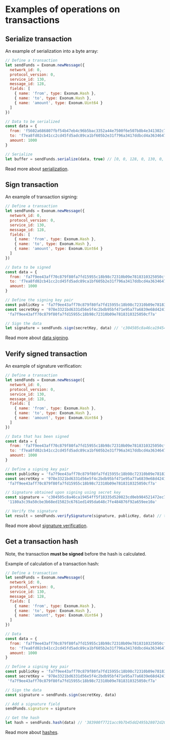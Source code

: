 # Examples of operations on transactions

## Serialize transaction

An example of serialization into a byte array:

```javascript
// Define a transaction
let sendFunds = Exonum.newMessage({
  network_id: 0,
  protocol_version: 0,
  service_id: 130,
  message_id: 128,
  fields: [
    { name: 'from', type: Exonum.Hash },
    { name: 'to', type: Exonum.Hash },
    { name: 'amount', type: Exonum.Uint64 }
  ]
})

// Data to be serialized
const data = {
  from: 'f5602a686807fbf54b47eb4c96b5bac3352a44e7500f6e507b8b4e341302c799',
  to: 'f7ea8fd02cb41cc2cd45fd5adc89ca1bf605b2e31f796a3417ddbcd4a3634647',
  amount: 1000
}

// Serialize
let buffer = sendFunds.serialize(data, true) // [0, 0, 128, 0, 130, 0, 146, 0, 0, 0, 245, 96, 42, 104, 104, 7, 251, 245, 75, 71, 235, 76, 150, 181, 186, 195, 53, 42, 68, 231, 80, 15, 110, 80, 123, 139, 78, 52, 19, 2, 199, 153, 247, 234, 143, 208, 44, 180, 28, 194, 205, 69, 253, 90, 220, 137, 202, 27, 246, 5, 178, 227, 31, 121, 106, 52, 23, 221, 188, 212, 163, 99, 70, 71, 232, 3, 0, 0, 0, 0, 0, 0]
```

Read more about [serialization](../README.md#serialization).

## Sign transaction

An example of transaction signing:

```javascript
// Define a transaction
let sendFunds = Exonum.newMessage({
  network_id: 0,
  protocol_version: 0,
  service_id: 130,
  message_id: 128,
  fields: [
    { name: 'from', type: Exonum.Hash },
    { name: 'to', type: Exonum.Hash },
    { name: 'amount', type: Exonum.Uint64 }
  ]
})

// Data to be signed
const data = {
  from: 'fa7f9ee43aff70c879f80fa7fd15955c18b98c72310b09e7818310325050cf7a',
  to: 'f7ea8fd02cb41cc2cd45fd5adc89ca1bf605b2e31f796a3417ddbcd4a3634647',
  amount: 1000
}

// Define the signing key pair 
const publicKey = 'fa7f9ee43aff70c879f80fa7fd15955c18b98c72310b09e7818310325050cf7a'
const secretKey = '978e3321bd6331d56e5f4c2bdb95bf471e95a77a6839e68d4241e7b0932ebe2b' +
 'fa7f9ee43aff70c879f80fa7fd15955c18b98c72310b09e7818310325050cf7a'

// Sign the data
let signature = sendFunds.sign(secretKey, data) // 'c304505c8a46ca19454ff5f18335d520823cd0eb984521472ec7638b312a0f5b1180a3c39a50cbe3b68ed15023c6761ed1495da648c7fe484876f92a659ee10a'
```

Read more about [data signing](../README.md#sign-data).

## Verify signed transaction

An example of signature verification:

```javascript
// Define a transaction
let sendFunds = Exonum.newMessage({
  network_id: 0,
  protocol_version: 0,
  service_id: 130,
  message_id: 128,
  fields: [
    { name: 'from', type: Exonum.Hash },
    { name: 'to', type: Exonum.Hash },
    { name: 'amount', type: Exonum.Uint64 }
  ]
})

// Data that has been signed
const data = {
  from: 'fa7f9ee43aff70c879f80fa7fd15955c18b98c72310b09e7818310325050cf7a',
  to: 'f7ea8fd02cb41cc2cd45fd5adc89ca1bf605b2e31f796a3417ddbcd4a3634647',
  amount: 1000
}

// Define a signing key pair 
const publicKey = 'fa7f9ee43aff70c879f80fa7fd15955c18b98c72310b09e7818310325050cf7a'
const secretKey = '978e3321bd6331d56e5f4c2bdb95bf471e95a77a6839e68d4241e7b0932ebe2b' +
 'fa7f9ee43aff70c879f80fa7fd15955c18b98c72310b09e7818310325050cf7a'

// Signature obtained upon signing using secret key
const signature = 'c304505c8a46ca19454ff5f18335d520823cd0eb984521472ec7638b312a0f5b' +
 '1180a3c39a50cbe3b68ed15023c6761ed1495da648c7fe484876f92a659ee10a'

// Verify the signature
let result = sendFunds.verifySignature(signature, publicKey, data) // true
```

Read more about [signature verification](../README.md#verify-signature).

## Get a transaction hash

Note, the transaction **must be signed** before the hash is calculated.

Example of calculation of a transaction hash:

```javascript
// Define a transaction
let sendFunds = Exonum.newMessage({
  network_id: 0,
  protocol_version: 0,
  service_id: 130,
  message_id: 128,
  fields: [
    { name: 'from', type: Exonum.Hash },
    { name: 'to', type: Exonum.Hash },
    { name: 'amount', type: Exonum.Uint64 }
  ]
})

// Data
const data = {
  from: 'fa7f9ee43aff70c879f80fa7fd15955c18b98c72310b09e7818310325050cf7a',
  to: 'f7ea8fd02cb41cc2cd45fd5adc89ca1bf605b2e31f796a3417ddbcd4a3634647',
  amount: 1000
}

// Define a signing key pair 
const publicKey = 'fa7f9ee43aff70c879f80fa7fd15955c18b98c72310b09e7818310325050cf7a'
const secretKey = '978e3321bd6331d56e5f4c2bdb95bf471e95a77a6839e68d4241e7b0932ebe2b' +
 'fa7f9ee43aff70c879f80fa7fd15955c18b98c72310b09e7818310325050cf7a'

// Sign the data
const signature = sendFunds.sign(secretKey, data)

// Add a signature field
sendFunds.signature = signature

// Get the hash
let hash = sendFunds.hash(data) // '383900f7721acc9b7b45dd2495b28072d203b4e60137a95a94d98289970d5380'
```

Read more about [hashes](../README.md#hash).
